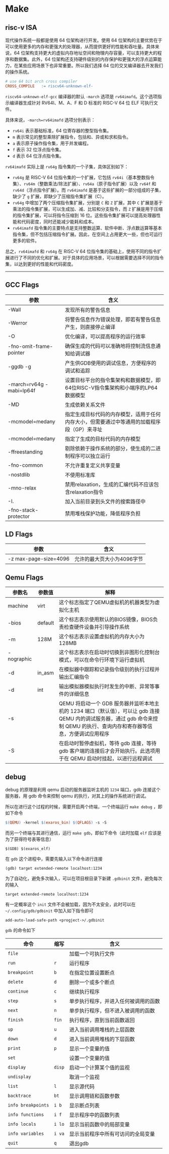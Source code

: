 # Make

## risc-v ISA

现代操作系统一般都是使用 64 位架构进行开发。使用 64 位架构的主要优势在于可以使用更多的内存和更强大的处理器，从而提供更好的性能和吞吐量。具体来说，64 位架构支持更大的虚拟内存地址空间和物理内存容量，可以支持更大的程序和数据集。此外，64 位架构还支持硬件级别的内存保护和更强大的浮点运算能力，在某些应用场景下也非常重要。所以我们选择 64 位的交叉编译器去开发我们的操作系统。

```makefile
# use 64 bit arch cross compiler
CROSS_COMPILE	:= riscv64-unknown-elf-
```

`riscv64-unknown-elf-gcc` 编译器的默认 `-march` 选项是 `rv64imafd`。这个选项指示编译器生成针对 RV64I、M、A、F 和 D 标准的 RISC-V 64 位 ELF 可执行文件。

具体来说，`-march=rv64imafd` 选项分别表示：

- `rv64i` 表示基础标准，64 位寄存器的整型指令集。
- `m` 表示常见的整型乘除扩展指令，包括和、异或和求和指令。
- `a` 表示原子操作指令集，用于并发编程。
- `f` 表示 32 位浮点指令集。
- `d` 表示 64 位浮点指令集。

`rv64imafd` 实际上是 `rv64g` 指令集的一个子集，具体区别如下：

- `rv64g` 是 RISC-V 64 位指令集的一个扩展，它包括 `rv64i`（基本整数指令集）、`rv64m`（整数乘法/除法扩展）、`rv64a`（原子指令扩展）以及 `rv64f` 和 `rv64d`（浮点指令扩展）。而 `rv64imafd` 是基于这些扩展的一部分组成的子集，缺少了 `g` 扩展，即缺少了压缩指令集扩展（C）。
- `rv64g` 中增加了两个压缩指令集扩展，分别是 `C` 和 `Z` 扩展，其中 `C` 扩展是基于乘法的指令集扩展，可以生成加、减、比较和分支指令，而 `Z` 扩展是用于压缩的指令集扩展，可以将指令压缩到 16 位。这些指令集扩展可以提高处理器性能和代码密度，同时还能减少能耗和成本。
- `rv64imafd` 指令集的主要特点是支持整数运算、软件中断、浮点数运算等基本指令集，但不包括压缩指令扩展。因此，在空间上占用更大一些，但也可运行更多的软件。

总之，`rv64imafd` 和 `rv64g` 在 RISC-V 64 位指令集的基础上，使用不同的指令扩展进行了不同的优化和扩展。对于具体的应用场景，可以根据需要选择不同的指令集，以达到更好的性能和代码密度。

---



## GCC Flags

| 参数                     | 含义                                                         |
| ------------------------ | ------------------------------------------------------------ |
| -Wall                    | 发现所有的警告信息                                           |
| -Werror                  | 将警告信息作为错误处理，即若有警告信息产生，则直接停止编译   |
| -O                       | 优化编译，可以提高程序的运行效率                             |
| -fno-omit-frame-pointer  | 确保生成的代码可以准确地将控制流信息通知给调试器             |
| -ggdb -g                 | 产生供GDB使用的调试信息，方便程序的调试和追踪                |
| -march=rv64g -mabi=lp64f | 设置目标平台的指令集架构和数据模型，即64位RISC-V指令集架构和小端序的LP64数据模型 |
| -MD                      | 生成依赖关系文件                                             |
| -mcmodel=medany          | 指定生成目标代码的内存模型，适用于任何内存大小，但需要通过中等通用的加载程序段（GP）来寻址 |
| -mcmodel=medany          | 指定了生成的目标代码的内存模型                               |
| -ffreestanding           | 剔除依赖于操作系统的部分，使生成的二进制程序可以独立运行     |
| -fno-common              | 不允许重复定义共享变量                                       |
| -nostdlib                | 不使用标准库                                                 |
| -mno-relax               | 禁用relaxation，生成的汇编代码不应该包含relaxation指令       |
| -I.                      | 加入当前目录到头文件的搜索路径中                             |
| -fno-stack-protector     | 禁用堆栈保护功能，降低程序负担                               |



## LD Flags

| 参数                  | 含义                       |
| --------------------- | -------------------------- |
| -z max-page-size=4096 | 允许的最大页大小为4096字节 |



## Qemu Flags

| 参数名     | 参数值  | 解释                                                         |
| ---------- | ------- | ------------------------------------------------------------ |
| machine    | virt    | 这个标志指定了QEMU虚拟机的机器类型为虚拟化主机               |
| -bios      | default | 这个标志表示使用默认的BIOS镜像，BIOS负责检查硬件设备并引导操作系统 |
| -m         | 128M    | 这个标志表示设置虚拟机的内存大小为128MB                      |
| -nographic |         | 这个标志表示在启动时切换到非图形化控制台模式，可以在命令行环境下运行虚拟机 |
| -d         | in_asm  | 在模拟器中跟踪和记录指令级别的执行过程并输出汇编指令         |
| -d         | int     | 输出模拟器模拟执行时发生的中断、异常等事件的详细信息         |
| -s         |         | QEMU 将启动一个 GDB 服务器并监听本地主机的 1234 端口（默认值），可以让 gdb 连接 QEMU 内的调试服务器，通过 gdb 命令来控制 QEMU 的执行、查询内存和寄存器等信息，方便调试应用程序 |
| -S         |         | 在启动时暂停虚拟机，等待 gdb 连接，等待 gdb 客户端的连接后才会开始执行。此选项用于在 QEMU 启动时挂起，以进行远程调试 |





## debug

debug 的原理是利用 qemu 启动的服务器监听主机的 `1234` 端口，gdb 连接这个服务器，用 gdb 命令来控制 qemu 的执行，对其上的操作系统进行调试。

所以在进行这个过程的时候，需要开启两个终端，一个终端运行 `make debug` ，即如下命令

```makefile
$(QEMU) -kernel $(exaros_bin) $(QFLAGS) -s -S
```

而另一个终端与其进行通信，运行 `make gdb`，即如下命令（此时加载 `elf` 应该是为了获得符号表等信息）

```shell
$(GDB) $(exaros_elf)
```

在 `gdb` 这个进程中，需要先输入以下命令进行连接

```shell
(gdb) target extended-remote localhost:1234
```

为了自动化，避免多次输入，可以在项目根目录下新建 `.gdbinit` 文件，避免每次的输入

```shell
target extended-remote localhost:1234
```

有一定概率这个 `init` 文件不会被加载，因为不太安全，此时可以在 `~/.config/gdb/gdbinit` 中加入如下指令即可

```shell
add-auto-load-safe-path <progject->/.gdbinit
```

`gdb` 的命令如下

| 命令               | 缩写   | 含义                                 |
| ------------------ | ------ | ------------------------------------ |
| `file`             |        | 加载一个可执行文件                   |
| `run`              | `r`    | 运行程序                             |
| `breakpoint`       | `b`    | 在指定位置设置断点                   |
| `delete`           | `d`    | 删除一个或多个断点                   |
| `continue`         | `c`    | 继续执行程序                         |
| `step`             | `s`    | 单步执行程序，并进入任何被调用的函数 |
| `next`             | `n`    | 单步执行程序，但不进入被调用的函数   |
| `finish`           | `fin`  | 执行程序，直到当前函数返回           |
| `up`               | `u`    | 进入当前调用堆栈的上层函数           |
| `down`             | `d`    | 进入当前调用堆栈的下层函数           |
| `print`            | `p`    | 显示一个变量的值                     |
| `set`              |        | 设置一个变量的值                     |
| `display`          | `disp` | 启动一个计算某个值的监视             |
| `undisplay`        |        | 取消一个监视                         |
| `list`             | `l`    | 显示源代码                           |
| `backtrace`        | `bt`   | 显示调用链和函数参数                 |
| `info breakpoints` | `i b`  | 显示断点列表                         |
| `info functions`   | `i f`  | 显示程序中的函数列表                 |
| `info locals`      | `i lo` | 显示当前函数中的局部变量             |
| `info variables`   | `i va` | 显示当前程序中所有可访问的全局变量   |
| `quit`             | `q`    | 退出gdb                              |
